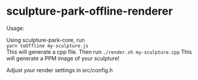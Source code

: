 # sculpture-park-offline-renderer

Usage:

Using sculpture-park-core, run   
```yarn toOffline my-sculpture.js```   
This will generate a cpp file. Then run
```./render.sh my-sculpture.cpp```
This will generate a PPM image of your sculpture!

Adjust your render settings in src/config.h
